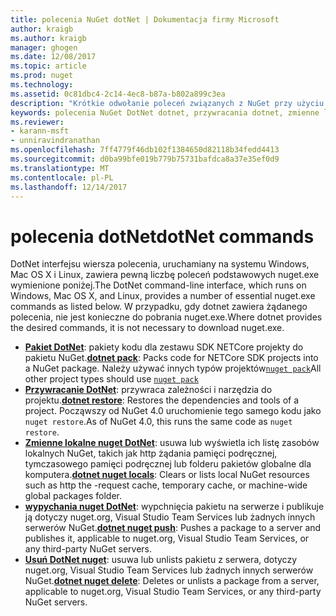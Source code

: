 ```yaml
---
title: polecenia NuGet dotNet | Dokumentacja firmy Microsoft
author: kraigb
ms.author: kraigb
manager: ghogen
ms.date: 12/08/2017
ms.topic: article
ms.prod: nuget
ms.technology: 
ms.assetid: 0c81dbc4-2c14-4ec8-b87a-b802a899c3ea
description: "Krótkie odwołanie poleceń związanych z NuGet przy użyciu interfejsu wiersza polecenia platformy dotnet."
keywords: polecenia NuGet DotNet dotnet, przywracania dotnet, zmienne lokalne nuget dotnet, dotnet nuget wypychania, pakowanie dotnet nuget delete
ms.reviewer:
- karann-msft
- unniravindranathan
ms.openlocfilehash: 7ff4779f46db102f1384650d82118b34fedd4413
ms.sourcegitcommit: d0ba99bfe019b779b75731bafdca8a37e35ef0d9
ms.translationtype: MT
ms.contentlocale: pl-PL
ms.lasthandoff: 12/14/2017
---
```

# <a name="dotnet-commands"></a><span data-ttu-id="1263d-104">polecenia dotNet</span><span class="sxs-lookup"><span data-stu-id="1263d-104">dotNet commands</span></span>

<span data-ttu-id="1263d-105">DotNet interfejsu wiersza polecenia, uruchamiany na systemu Windows, Mac OS X i Linux, zawiera pewną liczbę poleceń podstawowych nuget.exe wymienione poniżej.</span><span class="sxs-lookup"><span data-stu-id="1263d-105">The DotNet command-line interface, which runs on Windows, Mac OS X, and Linux, provides a number of essential nuget.exe commands as listed below.</span></span> <span data-ttu-id="1263d-106">W przypadku, gdy dotnet zawiera żądanego polecenia, nie jest konieczne do pobrania nuget.exe.</span><span class="sxs-lookup"><span data-stu-id="1263d-106">Where dotnet provides the desired commands, it is not necessary to download nuget.exe.</span></span>

- <span data-ttu-id="1263d-107">[**Pakiet DotNet**](https://docs.microsoft.com/dotnet/core/tools/dotnet-pack?tabs=netcore2x): pakiety kodu dla zestawu SDK NETCore projekty do pakietu NuGet.</span><span class="sxs-lookup"><span data-stu-id="1263d-107">[**dotnet pack**](https://docs.microsoft.com/dotnet/core/tools/dotnet-pack?tabs=netcore2x): Packs code for NETCore SDK projects into a NuGet package.</span></span> <span data-ttu-id="1263d-108">Należy używać innych typów projektów[`nuget pack`](cli-ref-pack.md)</span><span class="sxs-lookup"><span data-stu-id="1263d-108">All other project types should use [`nuget pack`](cli-ref-pack.md)</span></span>
- <span data-ttu-id="1263d-109">[**Przywracanie DotNet**](https://docs.microsoft.com/dotnet/core/tools/dotnet-restore?tabs=netcore2x): przywraca zależności i narzędzia do projektu.</span><span class="sxs-lookup"><span data-stu-id="1263d-109">[**dotnet restore**](https://docs.microsoft.com/dotnet/core/tools/dotnet-restore?tabs=netcore2x): Restores the dependencies and tools of a project.</span></span> <span data-ttu-id="1263d-110">Począwszy od NuGet 4.0 uruchomienie tego samego kodu jako `nuget restore`.</span><span class="sxs-lookup"><span data-stu-id="1263d-110">As of NuGet 4.0, this runs the same code as `nuget restore`.</span></span>
- <span data-ttu-id="1263d-111">[**Zmienne lokalne nuget DotNet**](https://docs.microsoft.com/dotnet/core/tools/dotnet-nuget-locals): usuwa lub wyświetla ich listę zasobów lokalnych NuGet, takich jak http żądania pamięci podręcznej, tymczasowego pamięci podręcznej lub folderu pakietów globalne dla komputera.</span><span class="sxs-lookup"><span data-stu-id="1263d-111">[**dotnet nuget locals**](https://docs.microsoft.com/dotnet/core/tools/dotnet-nuget-locals): Clears or lists local NuGet resources such as http the -request cache, temporary cache, or machine-wide global packages folder.</span></span>
- <span data-ttu-id="1263d-112">[**wypychania nuget DotNet**](https://docs.microsoft.com/dotnet/core/tools/dotnet-nuget-push): wypchnięcia pakietu na serwerze i publikuje ją dotyczy nuget.org, Visual Studio Team Services lub żadnych innych serwerów NuGet.</span><span class="sxs-lookup"><span data-stu-id="1263d-112">[**dotnet nuget push**](https://docs.microsoft.com/dotnet/core/tools/dotnet-nuget-push): Pushes a package to a server and publishes it, applicable to nuget.org, Visual Studio Team Services, or any third-party NuGet servers.</span></span>
- <span data-ttu-id="1263d-113">[**Usuń DotNet nuget**](https://docs.microsoft.com/dotnet/core/tools/dotnet-nuget-delete): usuwa lub unlists pakietu z serwera, dotyczy nuget.org, Visual Studio Team Services lub żadnych innych serwerów NuGet.</span><span class="sxs-lookup"><span data-stu-id="1263d-113">[**dotnet nuget delete**](https://docs.microsoft.com/dotnet/core/tools/dotnet-nuget-delete): Deletes or unlists a package from a  server, applicable to nuget.org, Visual Studio Team Services, or any third-party NuGet servers.</span></span>
